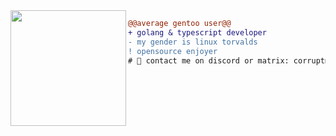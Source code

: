 <img align="left" height="185" src="https://sun9-67.userapi.com/impf/OUZ4Ub37jswMuzoiwdhSsdDVPVxslwgemoZ2lQ/JNT7d32IZBk.jpg?size=735x402&quality=95&sign=b5879e8ccf7324e543e4a5a7a69c62d9"/>

```diff
@@average gentoo user@@
+ golang & typescript developer
- my gender is linux torvalds
! opensource enjoyer
# 📖 contact me on discord or matrix: corruptmemory#3718 and farlowee:matrix.org
```
